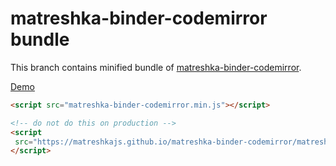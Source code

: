# matreshka-binder-codemirror bundle

This branch contains minified bundle of [matreshka-binder-codemirror](https://github.com/matreshkajs/matreshka-binder-codemirror).

[Demo](https://matreshkajs.github.io/matreshka-binder-codemirror/demo.html)

```html
<script src="matreshka-binder-codemirror.min.js"></script>
```

```html
<!-- do not do this on production -->
<script
 src="https://matreshkajs.github.io/matreshka-binder-codemirror/matreshka-binder-codemirror.min.js">
</script>
```

